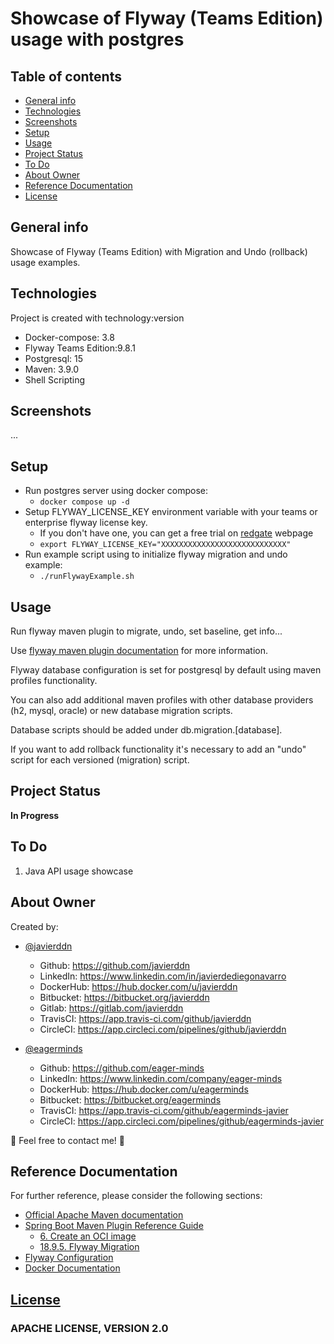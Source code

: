 # Showcase of Flyway (Teams Edition) usage with postgres

## Table of contents

- [General info](#general-info)
- [Technologies](#technologies)
- [Screenshots](#screenshots)
- [Setup](#setup)
- [Usage](#usage)
- [Project Status](#project-status)
- [To Do](#to-do)
- [About Owner](#about-owner)
- [Reference Documentation](#reference-documentation)
- [License](#license)

## General info

Showcase of Flyway (Teams Edition) with Migration and Undo (rollback) usage examples.

## Technologies

Project is created with technology:version

- Docker-compose: 3.8
- Flyway Teams Edition:9.8.1
- Postgresql: 15
- Maven: 3.9.0
- Shell Scripting

## Screenshots

...

## Setup

- Run postgres server using docker compose:
    - `docker compose up -d`
- Setup FLYWAY_LICENSE_KEY environment variable with your teams or enterprise flyway license key.
  - If you don't have one, you can get a free trial on [redgate](https://www.red-gate.com/products/flyway/enterprise/trial/) webpage
  - `export FLYWAY_LICENSE_KEY="XXXXXXXXXXXXXXXXXXXXXXXXXXXX"`
- Run example script using to initialize flyway migration and undo example:
    - `./runFlywayExample.sh`

## Usage

Run flyway maven plugin to migrate, undo, set baseline, get info...

Use [flyway maven plugin documentation](https://documentation.red-gate.com/fd/maven-goal-184127408.html) for more information.

Flyway database configuration is set for postgresql by default using maven profiles functionality.

You can also add additional maven profiles with other database providers (h2, mysql, oracle) or new database migration scripts.

Database scripts should be added under db.migration.[database].

If you want to add rollback functionality it's necessary to add an "undo" script for each versioned (migration) script.

## Project Status

**In Progress**

## To Do

1. Java API usage showcase

## About Owner

Created by:

- [@javierddn](https://www.linkedin.com/in/javierdediegonavarro)
    - Github: https://github.com/javierddn
    - LinkedIn: https://www.linkedin.com/in/javierdediegonavarro
    - DockerHub: https://hub.docker.com/u/javierddn
    - Bitbucket: https://bitbucket.org/javierddn
    - Gitlab: https://gitlab.com/javierddn
    - TravisCI: https://app.travis-ci.com/github/javierddn
    - CircleCI: https://app.circleci.com/pipelines/github/javierddn

- [@eagerminds](https://www.linkedin.com/company/eager-minds)
    - Github: https://github.com/eager-minds
    - LinkedIn: https://www.linkedin.com/company/eager-minds
    - DockerHub: https://hub.docker.com/u/eagerminds
    - Bitbucket: https://bitbucket.org/eagerminds
    - TravisCI: https://app.travis-ci.com/github/eagerminds-javier
    - CircleCI: https://app.circleci.com/pipelines/github/eagerminds-javier

📩 Feel free to contact me! 📩

## Reference Documentation

For further reference, please consider the following sections:

* [Official Apache Maven documentation](https://maven.apache.org/guides/index.html)
* [Spring Boot Maven Plugin Reference Guide](https://docs.spring.io/spring-boot/docs/3.0.5/maven-plugin/reference/html/)
    * [6. Create an OCI image](https://docs.spring.io/spring-boot/docs/3.0.5/maven-plugin/reference/html/#build-image)
    * [18.9.5. Flyway Migration](https://docs.spring.io/spring-boot/docs/3.0.5/reference/htmlsingle/#howto.data-initialization.migration-tool.flyway)
* [Flyway Configuration](https://documentation.red-gate.com/fd/configuration-184127448.html)
* [Docker Documentation](https://docs.docker.com/reference/)

## [License](LICENSE)

### APACHE LICENSE, VERSION 2.0
